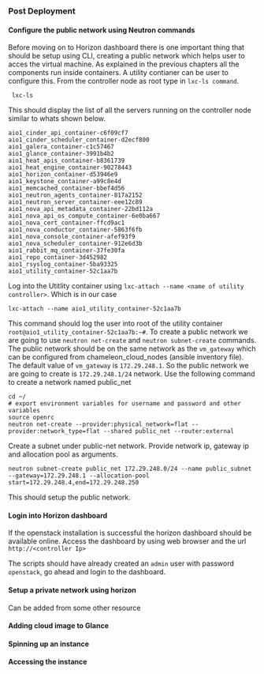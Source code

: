 

### Post Deployment

#### Configure the public network using Neutron commands

Before moving on to Horizon dashboard there is one important thing that should be setup using CLI, creating a public network which helps user to acces the virtual machine. As explained in the previous chapters all the components run inside containers. A utility contianer can be user to configure this. From the controller node as root type in ```lxc-ls command```.

```
 lxc-ls 
```

This should display the list of all the servers running on the controller node similar to whats shown below.

```
aio1_cinder_api_container-c6f09cf7           
aio1_cinder_scheduler_container-d2ecf800     
aio1_galera_container-c1c57467               
aio1_glance_container-3991b4b2               
aio1_heat_apis_container-b8361739            
aio1_heat_engine_container-90278443          
aio1_horizon_container-d53946e9              
aio1_keystone_container-a99c8e4d             
aio1_memcached_container-bbef4d56            
aio1_neutron_agents_container-817a2152       
aio1_neutron_server_container-eee12c89       
aio1_nova_api_metadata_container-22bd112a    
aio1_nova_api_os_compute_container-6e0ba667  
aio1_nova_cert_container-ffcd9ac1            
aio1_nova_conductor_container-5863f6fb       
aio1_nova_console_container-afef93f9         
aio1_nova_scheduler_container-912e6d3b       
aio1_rabbit_mq_container-37fe30fa            
aio1_repo_container-3d452982                 
aio1_rsyslog_container-5ba93325              
aio1_utility_container-52c1aa7b
```
Log into the Utitlity container using ```lxc-attach --name <name of utility controller>```. Which is in our case

```
lxc-attach --name aio1_utility_container-52c1aa7b
```
This command should log the user into root of the utility container ```root@aio1_utility_container-52c1aa7b:~#```. To create a public network we are going to use ```neutron net-create``` and ```neutron subnet-create``` commands. The public network should be on the same network as the ```vm_gateway``` which can be configured from chameleon_cloud_nodes (ansible inventory file). The default value of ```vm_gateway``` is ```172.29.248.1```. So the public network we are going to create is ```172.29.248.1/24``` network. Use the following command to create a network named public_net

```
cd ~/
# export environment variables for username and password and other variables
source openrc
neutron net-create --provider:physical_network=flat --provider:network_type=flat --shared public_net --router:external
```
Create a subnet under public-net network. Provide network ip, gateway ip and allocation pool as arguments.

```
neutron subnet-create public_net 172.29.248.0/24 --name public_subnet --gateway=172.29.248.1 --allocation-pool start=172.29.248.4,end=172.29.248.250
```
This should setup the public network.

#### Login into Horizon dashboard

If the openstack installation is successful the horizon dashboard should be available online. Access the dashboard by using web browser and the url ```http://<controller Ip>```

The scripts should have already created an ```admin``` user with password ```openstack```, go ahead and login to the dashboard.

#### Setup a private network using horizon

Can be added from some other resource

#### Adding cloud image to Glance

#### Spinning up an instance

#### Accessing the instance



